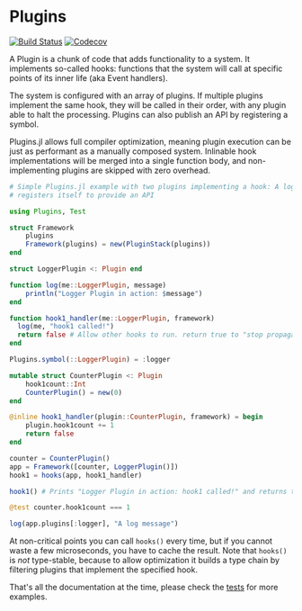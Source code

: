 # Plugins

[![Build Status](https://travis-ci.com/tisztamo/Plugins.jl.svg?branch=master)](https://travis-ci.com/tisztamo/Plugins.jl)
[![Codecov](https://codecov.io/gh/tisztamo/Plugins.jl/branch/master/graph/badge.svg)](https://codecov.io/gh/tisztamo/Plugins.jl)

A Plugin is a chunk of code that adds functionality to a system. It implements so-called hooks: functions that the system will call at specific points of its inner life (aka Event handlers). 

The system is configured with an array of plugins. If multiple plugins implement the same hook, they will be called in their order, with any plugin able to halt the processing. Plugins can also publish an API by registering a symbol.

Plugins.jl allows full compiler optimization, meaning plugin execution can be just as performant as a manually composed system. Inlinable hook implementations will be merged into a single function body, and non-implementing plugins are skipped with zero overhead.

```julia
# Simple Plugins.jl example with two plugins implementing a hook: A logger and a counter. The logger also
# registers itself to provide an API

using Plugins, Test

struct Framework
    plugins
    Framework(plugins) = new(PluginStack(plugins))
end

struct LoggerPlugin <: Plugin end

function log(me::LoggerPlugin, message)
    println("Logger Plugin in action: $message")
end

function hook1_handler(me::LoggerPlugin, framework)
  log(me, "hook1 called!")
  return false # Allow other hooks to run. return true to "stop propagation"
end

Plugins.symbol(::LoggerPlugin) = :logger

mutable struct CounterPlugin <: Plugin
    hook1count::Int
    CounterPlugin() = new(0)
end

@inline hook1_handler(plugin::CounterPlugin, framework) = begin
    plugin.hook1count += 1
    return false 
end

counter = CounterPlugin()
app = Framework([counter, LoggerPlugin()])
hook1 = hooks(app, hook1_handler)

hook1() # Prints "Logger Plugin in action: hook1 called!" and returns true

@test counter.hook1count === 1

log(app.plugins[:logger], "A log message")
```

At non-critical points you can call `hooks()` every time, but if you cannot waste a few microseconds, you have to cache the result. Note that `hooks()` is _not_ type-stable, because to allow optimization it builds a type chain by filtering plugins that implement the specified hook. 

That's all the documentation at the time, please check the [tests](https://github.com/tisztamo/Plugins.jl/blob/master/test/runtests.jl) for more examples.
